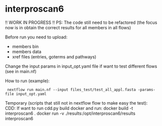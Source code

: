 # interproscan6


!! WORK IN PROGRESS !! 
PS: The code still need to be refactored (the focus now is in obtain the correct results for all members in all flows)

Before run you need to upload:
- members bin 
- members data
- xref files (entries, goterms and pathways) 

Change the input params in input_opt.yaml file if want to test different flows (see in main.nf)

How to run (example):

     nextflow run main.nf --input files_test/test_all_appl.fasta -params-file input_opt.yaml

Temporary (scripts that still not in nextflow flow to make easy the test):
    CDD:
        If want to run cdd.py build docker and run:
            docker build -t interproscan6 .
            docker run -v ./results:/opt/interproscan6/results interproscan6